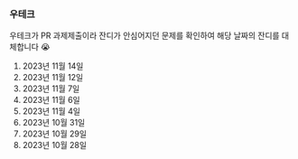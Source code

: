 ### 우테크

우테크가 PR 과제제출이라 잔디가 안심어지던 문제를 확인하여 해당 날짜의 잔디를 대체합니다 😭

1. 2023년 11월 14일
2. 2023년 11월 12일
3. 2023년 11월 7일
4. 2023년 11월 6일
5. 2023년 11월 4일
6. 2023년 10월 31일
7. 2023년 10월 29일
8. 2023년 10월 28일
